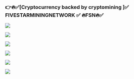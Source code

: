 ### 👉🔥✅[Cryptocurrency backed by cryptomining ]✅ FIVESTARMININGNETWORK ✅ 🔥FSN🔥✅ 


![](https://ip.bitcointalk.org/?u=https%3A%2F%2Ffivestarminingnetwork.com%2Fwp-content%2Fuploads%2Fz1.jpg&t=592&c=Vea3DAPoNq7ztQ)

![](https://ip.bitcointalk.org/?u=https%3A%2F%2Ffivestarminingnetwork.com%2Fwp-content%2Fuploads%2Fz3.jpg&t=592&c=h5mtBJSYEroUdQ)



![](https://ip.bitcointalk.org/?u=https%3A%2F%2Ffivestarminingnetwork.com%2Fwp-content%2Fuploads%2Fz4.jpg&t=592&c=iXftZswXuqbnPw)

![](https://ip.bitcointalk.org/?u=https%3A%2F%2Ffivestarminingnetwork.com%2Fwp-content%2Fuploads%2Fz6.jpg&t=592&c=wDFDExYFXEYRXw)

![](https://ip.bitcointalk.org/?u=https%3A%2F%2Ffivestarminingnetwork.com%2Fwp-content%2Fuploads%2Fz8.jpg&t=592&c=ZoBeV1L9MW0Jpg)


![](https://ip.bitcointalk.org/?u=https%3A%2F%2Ffivestarminingnetwork.com%2Flogin%2Fwp-content%2Fuploads%2F2018%2F08%2F37373.jpg&t=592&c=7F6V9m09y88Nlg)